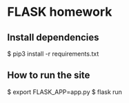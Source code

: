 # FLASK homework #

## Install dependencies ##

$ pip3 install -r requirements.txt 

## How to run the site ##

$ export FLASK_APP=app.py
$ flask run

